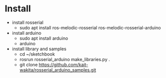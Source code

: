 Install
==========
* install rosserial
	* sudo apt install ros-melodic-rosserial ros-melodic-rosserial-arduino 
* install arduino
	* sudo apt install arduino
 	* arduino 
* install library and samples
	* cd ~/sketchbook
 	* rosrun rosserial_arduino make_libraries.py .
	* git clone https://github.com/kait-wakita/rosserial_arduino_samples.git
